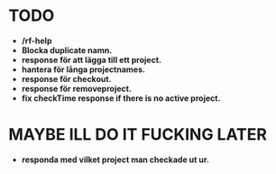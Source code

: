 # TODO

* __/rf-help__
* __Blocka duplicate namn.__
* __response för att lägga till ett project.__
* __hantera för långa projectnames.__
* __response för checkout.__
* __response för removeproject.__
* __fix checkTime response if there is no active project.__

# MAYBE ILL DO IT FUCKING LATER
* __responda med vilket project man checkade ut ur.__
